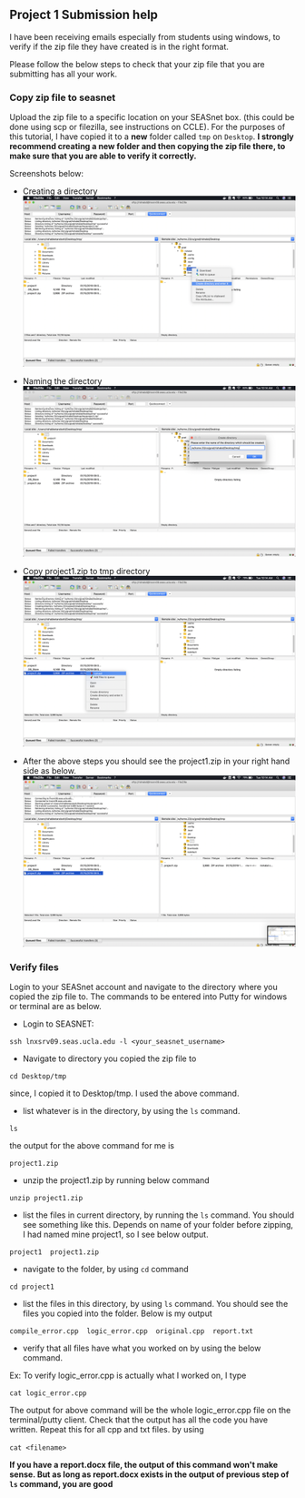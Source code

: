 ## Project 1 Submission help

I have been receiving emails especially from students using windows, to verify if the zip file they have created is in the right format.

Please follow the below steps to check that your zip file that you are submitting has all your work.

### Copy zip file to seasnet
Upload the zip file to a specific location on your SEASnet box. (this could be done using scp or filezilla, see instructions on CCLE). For the purposes of this tutorial, I have copied it to a **new** folder called  `tmp` on `Desktop`. **I strongly recommend creating a new folder and then copying the zip file there, to make sure that you are able to verify it correctly.**

Screenshots below:

* Creating a directory
![Creating a directory](1.png)

* Naming the directory
![file_name](2.png)

* Copy project1.zip to tmp directory
![copy to directory](3.png)

* After the above steps you should see the project1.zip in your right hand side as below.
![list directory](4.png)

### Verify files
Login to your SEASnet account and navigate to the directory where you copied the zip file to. The commands to be entered into Putty for windows or terminal are as below.

* Login to SEASNET:

```
ssh lnxsrv09.seas.ucla.edu -l <your_seasnet_username>
```
* Navigate to directory you copied the zip file to


```
cd Desktop/tmp
```
since, I copied it to Desktop/tmp. I used the above command.

* list whatever is in the directory, by using the `ls` command.

```
ls
```

the output for the above command for me is 

```
project1.zip
```

* unzip the project1.zip by running below command

```
unzip project1.zip 

```

* list the files in current directory, by running the `ls` command. You should see something like this. Depends on name of your folder before zipping, I had named mine project1, so I see below output.

```
project1  project1.zip
```

* navigate to the folder, by using `cd` command

```
cd project1

```

* list the files in this directory, by using `ls` command. You should see the files you copied into the folder. Below is my output

```
compile_error.cpp  logic_error.cpp  original.cpp  report.txt

```

* verify that all files have what you worked on by using the below command.

Ex: To verify logic_error.cpp is actually what I worked on, I type

```
cat logic_error.cpp

```

The output for above command will be the whole logic_error.cpp file on the terminal/putty client. Check that the output has all the code you have written. Repeat this for all cpp and txt files. by using 

```cat <filename>```

**If you have a report.docx file, the output of this command won't make sense. But as long as report.docx exists in the output of previous step of `ls` command, you are good**
